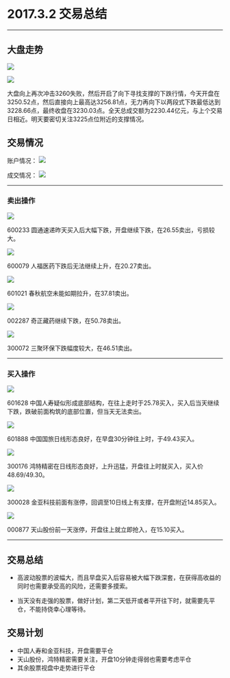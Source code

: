 # 2017.3.2 交易总结

------

## 大盘走势

![](./pic/20170302-dapan2.png)

![](./pic/20170302-dapan.png)

大盘向上再次冲击3260失败，然后开启了向下寻找支撑的下跌行情，今天开盘在3250.52点，然后直接向上最高达3256.81点，无力再向下以两段式下跌最低达到3228.66点，最终收盘在3230.03点。全天总成交额为2230.44亿元，与上个交易日相近。明天要密切关注3225点位附近的支撑情况。

## 交易情况

账户情况：
![](./pic/20170302-zhanghu.png)

成交情况：
![](./pic/20170302-chengjiao.png)

------

### 卖出操作

![](./pic/20170302-600233.png)

600233 圆通速递昨天买入后大幅下跌，开盘继续下跌，在26.55卖出，亏损较大。

![](./pic/20170302-600079.png)

600079 人福医药下跌后无法继续上升，在20.27卖出。

![](./pic/20170302-601021.png)

601021 春秋航空未能如期拉升，在37.81卖出。

![](./pic/20170302-002287.png)

002287 奇正藏药继续下跌，在50.78卖出。

![](./pic/20170302-300072.png)

300072 三聚环保下跌幅度较大，在46.51卖出。

------

### 买入操作

![](./pic/20170302-601628.png)

601628 中国人寿疑似形成底部结构，在往上走时于25.78买入，买入后当天继续下跌，跌破前面构筑的底部位置，但当天无法卖出。


![](./pic/20170302-601888.png)

601888 中国国旅日线形态良好，在早盘30分钟往上时，于49.43买入。

![](./pic/20170302-300176.png)

300176 鸿特精密在日线形态良好，上升迅猛，开盘往上时就买入，买入价48.69/49.30。

![](./pic/20170302-300028.png)

300028 金亚科技前面有涨停，回调至10日线上有支撑，在开盘附近14.85买入。

![](./pic/20170302-000877.png)

000877 天山股份前一天涨停，开盘往上就立即抢入，在15.10买入。

------

## 交易总结


- 高波动股票的波幅大，而且早盘买入后容易被大幅下跌深套，在获得高收益的同时也需要承受高的风险，还需要多摸索。

- 当天没有走强的股票，做好计划，第二天低开或者平开往下时，就需要先平仓，不能持侥幸心理等待。


## 交易计划

- 中国人寿和金亚科技，开盘需要平仓
- 天山股份，鸿特精密需要关注，开盘10分钟走得弱也需要考虑平仓
- 其余股票视盘中走势进行平仓


